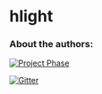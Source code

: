 # hlight

### About the authors:
[![Project Phase](https://mediaserve.lossless.digital/lossless.com/img/createdby_github.svg)](https://lossless.com/)

[![Gitter](https://img.shields.io/badge/Support%20us-PayPal-blue.svg)](https://paypal.me/lossless)
